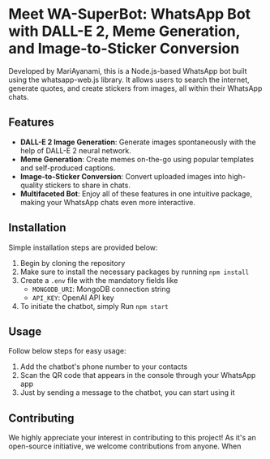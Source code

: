 # Meet WA-SuperBot: WhatsApp Bot with DALL-E 2, Meme Generation, and Image-to-Sticker Conversion

Developed by MariAyanami, this is a Node.js-based WhatsApp bot built using the whatsapp-web.js library. It allows users to search the internet, generate quotes, and create stickers from images, all within their WhatsApp chats.

## Features

- **DALL-E 2 Image Generation**: Generate images spontaneously with the help of DALL-E 2 neural network.
- **Meme Generation**: Create memes on-the-go using popular templates and self-produced captions.
- **Image-to-Sticker Conversion**: Convert uploaded images into high-quality stickers to share in chats.
- **Multifaceted Bot**: Enjoy all of these features in one intuitive package, making your WhatsApp chats even more interactive.

## Installation
Simple installation steps are provided below:

1. Begin by cloning the repository
2. Make sure to install the necessary packages by running `npm install`
3. Create a `.env` file with the mandatory fields like
   - `MONGODB_URI`: MongoDB connection string
   - `API_KEY`: OpenAI API key
4. To initiate the chatbot, simply Run `npm start`

## Usage
Follow below steps for easy usage:

1. Add the chatbot's phone number to your contacts
2. Scan the QR code that appears in the console through your WhatsApp app
3. Just by sending a message to the chatbot, you can start using it

## Contributing
We highly appreciate your interest in contributing to this project! As it's an open-source initiative, we welcome contributions from anyone. When 